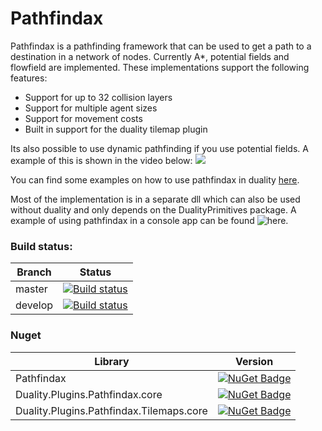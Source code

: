 <meta name='Pathindax' content='pathfinding, A*, Dijkstra'>







# Pathfindax
Pathfindax is a pathfinding framework that can be used to get a path to a destination in a network of nodes. Currently A*, potential fields and flowfield are implemented. These implementations support the following features:
- Support for up to 32 collision layers 
- Support for multiple agent sizes
- Support for movement costs 
- Built in support for the duality tilemap plugin

Its also possible to use dynamic pathfinding if you use potential fields. A example of this is shown in the video below:
![](https://thumbs.gfycat.com/PinkCriminalEmperorshrimp-size_restricted.gif)

You can find some examples on how to use pathfindax in duality [here](https://github.com/Barsonax/Pathfindax/tree/master/Source/Code/Duality.Plugins.Pathfindax.Examples/Components).

Most of the implementation is in a separate dll which can also be used without duality and only depends on the DualityPrimitives package. A example of using pathfindax in a console app can be found ![here](https://github.com/Barsonax/Pathfindax/blob/master/Source/Code/Pathfindax.Example/Program.cs).
  
### Build status: 
| Branch | Status |
|-------------|--------|
| master      | [![Build status](https://ci.appveyor.com/api/projects/status/0h8kc3pk5s0p1jir/branch/master?svg=true)](https://ci.appveyor.com/project/Barsonax/pathfindax/branch/master) |
| develop      | [![Build status](https://ci.appveyor.com/api/projects/status/0h8kc3pk5s0p1jir/branch/develop?svg=true)](https://ci.appveyor.com/project/Barsonax/pathfindax/branch/develop) |

  
### Nuget
| Library | Version |
|-------------|--------|
| Pathfindax      | [![NuGet Badge](https://buildstats.info/nuget/Pathfindax)](https://www.nuget.org/packages/Pathfindax/) |
| Duality.Plugins.Pathfindax.core      | [![NuGet Badge](https://buildstats.info/nuget/Pathfindax)](https://www.nuget.org/packages/Duality.Plugins.Pathfindax.core/)|
| Duality.Plugins.Pathfindax.Tilemaps.core      | [![NuGet Badge](https://buildstats.info/nuget/Pathfindax)](https://www.nuget.org/packages/Duality.Plugins.Pathfindax.Tilemaps.core/)|


